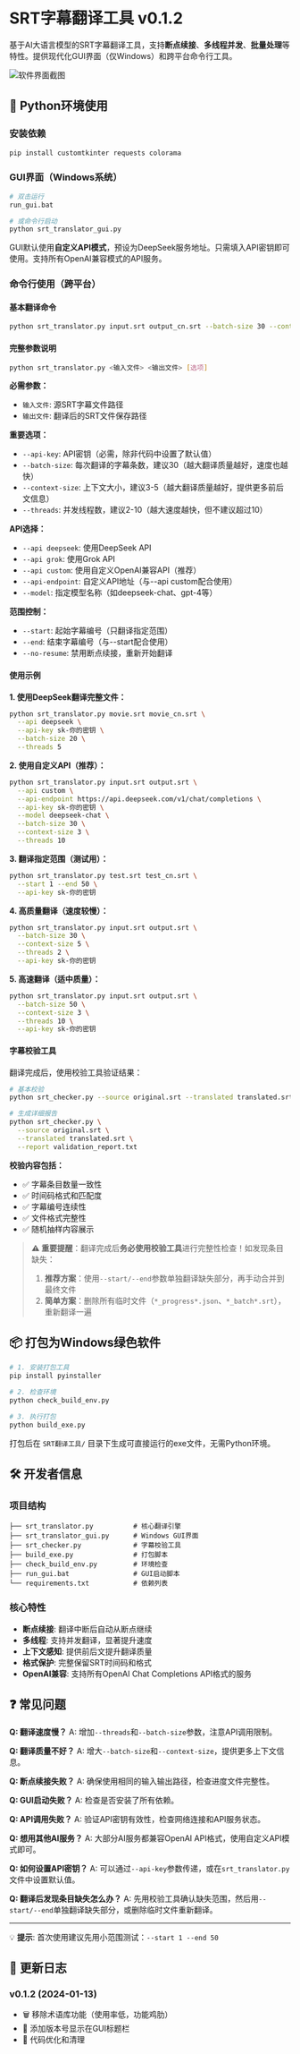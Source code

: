 # SRT字幕翻译工具 v0.1.2

基于AI大语言模型的SRT字幕翻译工具，支持**断点续接**、**多线程并发**、**批量处理**等特性。提供现代化GUI界面（仅Windows）和跨平台命令行工具。

![软件界面截图](main.jpg)

## 🚀 Python环境使用

### 安装依赖
```bash
pip install customtkinter requests colorama
```

### GUI界面（Windows系统）
```bash
# 双击运行
run_gui.bat

# 或命令行启动
python srt_translator_gui.py
```

GUI默认使用**自定义API模式**，预设为DeepSeek服务地址。只需填入API密钥即可使用。支持所有OpenAI兼容模式的API服务。

### 命令行使用（跨平台）

#### 基本翻译命令
```bash
python srt_translator.py input.srt output_cn.srt --batch-size 30 --context-size 3 --threads 10
```

#### 完整参数说明
```bash
python srt_translator.py <输入文件> <输出文件> [选项]
```

**必需参数：**
- `输入文件`: 源SRT字幕文件路径
- `输出文件`: 翻译后的SRT文件保存路径

**重要选项：**
- `--api-key`: API密钥（必需，除非代码中设置了默认值）
- `--batch-size`: 每次翻译的字幕条数，建议30（越大翻译质量越好，速度也越快）
- `--context-size`: 上下文大小，建议3-5（越大翻译质量越好，提供更多前后文信息）
- `--threads`: 并发线程数，建议2-10（越大速度越快，但不建议超过10）

**API选择：**
- `--api deepseek`: 使用DeepSeek API
- `--api grok`: 使用Grok API  
- `--api custom`: 使用自定义OpenAI兼容API（推荐）
- `--api-endpoint`: 自定义API地址（与--api custom配合使用）
- `--model`: 指定模型名称（如deepseek-chat、gpt-4等）

**范围控制：**
- `--start`: 起始字幕编号（只翻译指定范围）
- `--end`: 结束字幕编号（与--start配合使用）
- `--no-resume`: 禁用断点续接，重新开始翻译

#### 使用示例

**1. 使用DeepSeek翻译完整文件：**
```bash
python srt_translator.py movie.srt movie_cn.srt \
  --api deepseek \
  --api-key sk-你的密钥 \
  --batch-size 20 \
  --threads 5
```

**2. 使用自定义API（推荐）：**
```bash
python srt_translator.py input.srt output.srt \
  --api custom \
  --api-endpoint https://api.deepseek.com/v1/chat/completions \
  --api-key sk-你的密钥 \
  --model deepseek-chat \
  --batch-size 30 \
  --context-size 3 \
  --threads 10
```

**3. 翻译指定范围（测试用）：**
```bash
python srt_translator.py test.srt test_cn.srt \
  --start 1 --end 50 \
  --api-key sk-你的密钥
```

**4. 高质量翻译（速度较慢）：**
```bash
python srt_translator.py input.srt output.srt \
  --batch-size 30 \
  --context-size 5 \
  --threads 2 \
  --api-key sk-你的密钥
```

**5. 高速翻译（适中质量）：**
```bash
python srt_translator.py input.srt output.srt \
  --batch-size 50 \
  --context-size 3 \
  --threads 10 \
  --api-key sk-你的密钥
```

#### 字幕校验工具

翻译完成后，使用校验工具验证结果：

```bash
# 基本校验
python srt_checker.py --source original.srt --translated translated.srt

# 生成详细报告
python srt_checker.py \
  --source original.srt \
  --translated translated.srt \
  --report validation_report.txt
```

**校验内容包括：**
- ✅ 字幕条目数量一致性
- ✅ 时间码格式和匹配度  
- ✅ 字幕编号连续性
- ✅ 文件格式完整性
- ✅ 随机抽样内容展示

> **⚠️ 重要提醒**：翻译完成后**务必使用校验工具**进行完整性检查！如发现条目缺失：
> 1. **推荐方案**：使用`--start/--end`参数单独翻译缺失部分，再手动合并到最终文件
> 2. **简单方案**：删除所有临时文件（`*_progress*.json`、`*_batch*.srt`），重新翻译一遍

## 📦 打包为Windows绿色软件

```bash
# 1. 安装打包工具
pip install pyinstaller

# 2. 检查环境
python check_build_env.py

# 3. 执行打包
python build_exe.py
```

打包后在 `SRT翻译工具/` 目录下生成可直接运行的exe文件，无需Python环境。

## 🛠️ 开发者信息

### 项目结构
```
├── srt_translator.py          # 核心翻译引擎
├── srt_translator_gui.py      # Windows GUI界面
├── srt_checker.py             # 字幕校验工具
├── build_exe.py               # 打包脚本
├── check_build_env.py         # 环境检查
├── run_gui.bat                # GUI启动脚本
└── requirements.txt           # 依赖列表
```

### 核心特性
- **断点续接**: 翻译中断后自动从断点继续
- **多线程**: 支持并发翻译，显著提升速度
- **上下文感知**: 提供前后文提升翻译质量
- **格式保护**: 完整保留SRT时间码和格式
- **OpenAI兼容**: 支持所有OpenAI Chat Completions API格式的服务

## ❓ 常见问题

**Q: 翻译速度慢？**
A: 增加`--threads`和`--batch-size`参数，注意API调用限制。

**Q: 翻译质量不好？**
A: 增大`--batch-size`和`--context-size`，提供更多上下文信息。

**Q: 断点续接失败？**
A: 确保使用相同的输入输出路径，检查进度文件完整性。

**Q: GUI启动失败？**
A: 检查是否安装了所有依赖。

**Q: API调用失败？**
A: 验证API密钥有效性，检查网络连接和API服务状态。

**Q: 想用其他AI服务？**
A: 大部分AI服务都兼容OpenAI API格式，使用自定义API模式即可。

**Q: 如何设置API密钥？**
A: 可以通过`--api-key`参数传递，或在`srt_translator.py`文件中设置默认值。

**Q: 翻译后发现条目缺失怎么办？**
A: 先用校验工具确认缺失范围，然后用`--start/--end`单独翻译缺失部分，或删除临时文件重新翻译。

---

💡 **提示**: 首次使用建议先用小范围测试：`--start 1 --end 50`

## 📝 更新日志

### v0.1.2 (2024-01-13)
- 🗑️ 移除术语库功能（使用率低，功能鸡肋）
- 📍 添加版本号显示在GUI标题栏
- 🔧 代码优化和清理